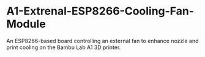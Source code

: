 # A1-Extrenal-ESP8266-Cooling-Fan-Module
An ESP8266-based board controlling an external fan to enhance nozzle and print cooling on the Bambu Lab A1 3D printer.
